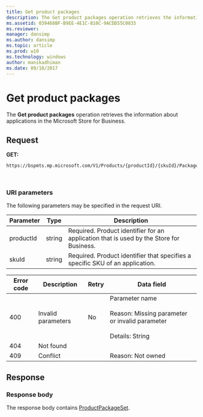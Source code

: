 ```yaml
---
title: Get product packages
description: The Get product packages operation retrieves the information about applications in the Microsoft Store for Business.
ms.assetid: 039468BF-B9EE-4E1C-810C-9ACDD55C0835
ms.reviewer: 
manager: dansimp
ms.author: dansimp
ms.topic: article
ms.prod: w10
ms.technology: windows
author: manikadhiman
ms.date: 09/18/2017
---
```


# Get product packages

The **Get product packages** operation retrieves the information about applications in the Microsoft Store for Business.

## Request

**GET:**

```http
https://bspmts.mp.microsoft.com/V1/Products/{productId}/{skuId}/Packages
```

 
### URI parameters

The following parameters may be specified in the request URI.

|Parameter|Type|Description|
|--- |--- |--- |
|productId|string|Required. Product identifier for an application that is used by the Store for Business.|
|skuId|string|Required. Product identifier that specifies a specific SKU of an application.|

|Error code|Description|Retry|Data field|
|--- |--- |--- |--- |
|400|Invalid parameters|No|Parameter name <br/> <br/>Reason: Missing parameter or invalid parameter <br/> <br/>Details: String|
|404|Not found|||
|409|Conflict||Reason: Not owned|

## Response

### Response body

The response body contains [ProductPackageSet](data-structures-windows-store-for-business.md#productpackageset).

 





